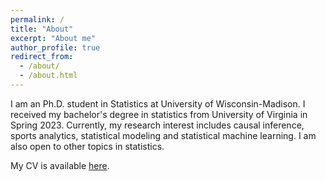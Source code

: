 ```yaml
---
permalink: /
title: "About"
excerpt: "About me"
author_profile: true
redirect_from: 
  - /about/
  - /about.html
---
```


I am an Ph.D. student in Statistics at University of Wisconsin-Madison. I received my bachelor's degree in statistics from University of Virginia in Spring 2023. Currently, my research interest includes causal inference, sports analytics, statistical modeling and statistical machine learning. I am also open to other topics in statistics.

My CV is available [here](https://tao-sfan.github.io/files/cv_tao.pdf).
